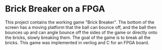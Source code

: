# Brick Breaker on a FPGA

This project contains the working game "Brick Breaker". The bottom of the screen has a moving platform that the ball can bounce off, and the ball then bounces up and can angle bounce off the sides of the game or directly onto the bricks, slowly breaking them. The goal of the game is to break all the bricks. This game was implemented in verilog and C for an FPGA board.
